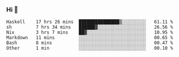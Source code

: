 ### Hi 👋

<!--START_SECTION:waka-->

```text
Haskell    17 hrs 26 mins  ███████████████▒░░░░░░░░░   61.11 %
sh         7 hrs 34 mins   ██████▓░░░░░░░░░░░░░░░░░░   26.56 %
Nix        3 hrs 7 mins    ██▓░░░░░░░░░░░░░░░░░░░░░░   10.95 %
Markdown   11 mins         ░░░░░░░░░░░░░░░░░░░░░░░░░   00.65 %
Bash       8 mins          ░░░░░░░░░░░░░░░░░░░░░░░░░   00.47 %
Other      1 min           ░░░░░░░░░░░░░░░░░░░░░░░░░   00.10 %
```

<!--END_SECTION:waka-->
